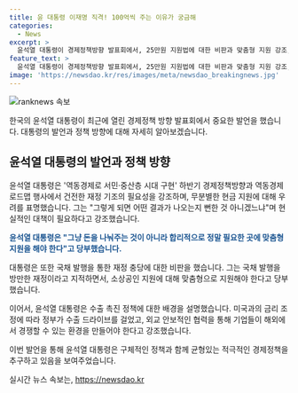 ```yaml
---
title: 윤 대통령 이재명 직격! 100억씩 주는 이유가 궁금해
categories:
  - News
excerpt: >
  윤석열 대통령이 경제정책방향 발표회에서, 25만원 지원법에 대한 비판과 맞춤형 지원 강조, 국채 발행 비판을 피력했다. 현금 지원의 무분별한 결과와 재정 방만성을 우려하며, 소상공인을 위한 맞춤형 지원을 촉구했다. 또한 수출 촉진 정책에도 중점을 두고 미국과의 금리 조정, 외화 부족 대응을 언급하며 해외 기업 활동 촉진과 외교 협력 강조했다.
feature_text: >
  윤석열 대통령이 경제정책방향 발표회에서, 25만원 지원법에 대한 비판과 맞춤형 지원 강조, 국채 발행 비판을 피력했다. 현금 지원의 무분별한 결과와 재정 방만성을 우려하며, 소상공인을 위한 맞춤형 지원을 촉구했다. 또한 수출 촉진 정책에도 중점을 두고 미국과의 금리 조정, 외화 부족 대응을 언급하며 해외 기업 활동 촉진과 외교 협력 강조했다.
image: 'https://newsdao.kr/res/images/meta/newsdao_breakingnews.jpg'
---
```


<p><img src="https://newsdao.kr/res/images/meta/newsdao_breakingnews.jpg" alt="ranknews 속보" /></p>

<p>한국의 윤석열 대통령이 최근에 열린 경제정책 방향 발표회에서 중요한 발언을 했습니다. 대통령의 발언과 정책 방향에 대해 자세히 알아보겠습니다.</p>

<h2 data-ke-size="size26">윤석열 대통령의 발언과 정책 방향</h2>

<p>윤석열 대통령은 '역동경제로 서민·중산층 시대 구현' 하반기 경제정책방향과 역동경제 로드맵 행사에서 건전한 재정 기조의 필요성을 강조하며, 무분별한 현금 지원에 대해 우려를 표명했습니다. 그는 "그렇게 되면 어떤 결과가 나오는지 뻔한 것 아니겠느냐"며 현실적인 대책이 필요하다고 강조했습니다.</p>

<p><b><span style="color: #1a5490;">윤석열 대통령은 "그냥 돈을 나눠주는 것이 아니라 합리적으로 정말 필요한 곳에 맞춤형 지원을 해야 한다"고 당부했습니다.</span></b></p>

<p>대통령은 또한 국채 발행을 통한 재정 충당에 대한 비판을 했습니다. 그는 국채 발행을 방만한 재정이라고 지적하면서, 소상공인 지원에 대해 맞춤형으로 지원해야 한다고 당부했습니다.</p>

<p>이어서, 윤석열 대통령은 수출 촉진 정책에 대한 배경을 설명했습니다. 미국과의 금리 조정에 따라 정부가 수출 드라이브를 걸었고, 외교 안보적인 협력을 통해 기업들이 해외에서 경쟁할 수 있는 환경을 만들어야 한다고 강조했습니다.</p>

<p>이번 발언을 통해 윤석열 대통령은 구체적인 정책과 함께 균형있는 적극적인 경제정책을 추구하고 있음을 보여주었습니다.</p>
실시간 뉴스 속보는, <a href="https://newsdao.kr" rel="dofollow">https://newsdao.kr</a>


